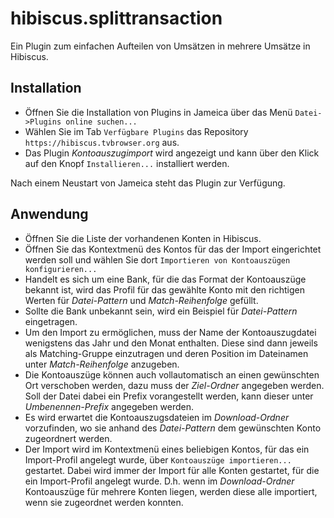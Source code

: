 hibiscus.splittransaction
=========================

Ein Plugin zum einfachen Aufteilen von Umsätzen in mehrere Umsätze in Hibiscus.

## Installation

- Öffnen Sie die Installation von Plugins in Jameica über das Menü `Datei->Plugins online suchen...`
- Wählen Sie im Tab `Verfügbare Plugins` das Repository `https://hibiscus.tvbrowser.org` aus.
- Das Plugin _Kontoauszugimport_ wird angezeigt und kann über den Klick auf den Knopf `Installieren...` installiert werden.

Nach einem Neustart von Jameica steht das Plugin zur Verfügung.

## Anwendung

- Öffnen Sie die Liste der vorhandenen Konten in Hibiscus.
- Öffnen Sie das Kontextmenü des Kontos für das der Import eingerichtet werden soll und wählen Sie dort `Importieren von Kontoauszügen konfigurieren...`
- Handelt es sich um eine Bank, für die das Format der Kontoauszüge bekannt ist, wird das Profil für das gewählte Konto mit den richtigen Werten für _Datei-Pattern_ und _Match-Reihenfolge_ gefüllt.
- Sollte die Bank unbekannt sein, wird ein Beispiel für _Datei-Pattern_ eingetragen.
- Um den Import zu ermöglichen, muss der Name der Kontoauszugdatei wenigstens das Jahr und den Monat enthalten. Diese sind dann jeweils als Matching-Gruppe einzutragen und deren Position im Dateinamen unter _Match-Reihenfolge_ anzugeben.
- Die Kontoauszüge können auch vollautomatisch an einen gewünschten Ort verschoben werden, dazu muss der _Ziel-Ordner_ angegeben werden. Soll der Datei dabei ein Prefix vorangestellt werden, kann dieser unter _Umbenennen-Prefix_ angegeben werden.
- Es wird erwartet die Kontoauszugsdateien im _Download-Ordner_ vorzufinden, wo sie anhand des _Datei-Pattern_ dem gewünschten Konto zugeordnert werden.
- Der Import wird im Kontextmenü eines beliebigen Kontos, für das ein Import-Profil angelegt wurde, über `Kontoauszüge importieren...` gestartet. Dabei wird immer der Import für alle Konten gestartet, für die ein Import-Profil angelegt wurde. D.h. wenn im _Download-Ordner_ Kontoauszüge für mehrere Konten liegen, werden diese alle importiert, wenn sie zugeordnet werden konnten.